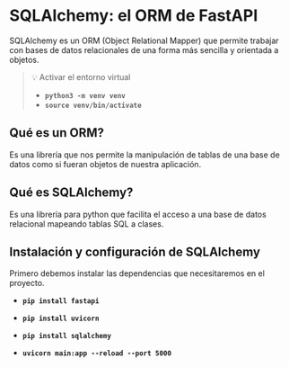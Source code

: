 # SQLAlchemy: el ORM de FastAPI

SQLAlchemy es un ORM (Object Relational Mapper) que permite trabajar con bases de datos relacionales de una forma más sencilla y orientada a objetos.


> :bulb: Activar el entorno virtual
> - **`python3 -m venv venv`**
> - **`source venv/bin/activate`**


## Qué es un ORM?

Es una librería que nos permite la manipulación de tablas de una base de datos como si fueran objetos de nuestra aplicación.

## Qué es SQLAlchemy?

Es una librería para python que facilita el acceso a una base de datos relacional mapeando tablas SQL a clases.

## Instalación y configuración de SQLAlchemy

Primero debemos instalar las dependencias que necesitaremos en el proyecto.

- **`pip install fastapi`**
- **`pip install uvicorn`**
- **`pip install sqlalchemy`**

- **`uvicorn main:app --reload --port 5000`**